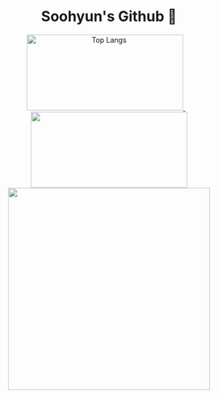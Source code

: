 <div align="center">
<h1>Soohyun's Github 👋</h1>

  
  <a href="https://github.com/Y00nS00Hyun">
    <img src="https://github-readme-stats.vercel.app/api/top-langs/?username=Y00nS00Hyun&layout=compact&theme=ambient_gradient&hide_progress=true" alt="Top Langs" width="310" height="150"/>
  </a>
  &nbsp;&nbsp;&nbsp;
  <a href="https://github.com/anuraghazra/github-readme-stats">
    <img src="https://github-readme-stats.vercel.app/api?type=rect&text=RECT&fontAlign=30&fontSize=30&desc=Use%20theme&descAlign=60&descAlignY=50&theme=ambient_gradient&username=Y00nS00Hyun" width="310" height="150" />
  </a>
<a href="https://github.com/devxb/gitanimals">
  <img src="https://render.gitanimals.org/farms/Y00ns00hyun" width="400"/>
</a>
</div>
